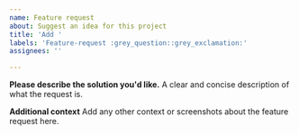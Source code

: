 ```yaml
---
name: Feature request
about: Suggest an idea for this project
title: 'Add '
labels: 'Feature-request :grey_question::grey_exclamation:'
assignees: ''

---
```


**Please describe the solution you'd like.**
A clear and concise description of what the request is.

**Additional context**
Add any other context or screenshots about the feature request here.

